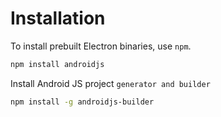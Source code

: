 # Installation
To install prebuilt Electron binaries, use `npm`.
```sh
npm install androidjs
```

Install Android JS project `generator and builder`
```sh
npm install -g androidjs-builder
```
